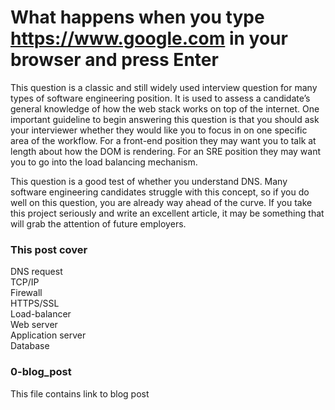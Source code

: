 # What happens when you type https://www.google.com in your browser and press Enter
This question is a classic and still widely used interview question for many types of software engineering position. It is used to assess a candidate’s general knowledge of how the web stack works on top of the internet. One important guideline to begin answering this question is that you should ask your interviewer whether they would like you to focus in on one specific area of the workflow. For a front-end position they may want you to talk at length about how the DOM is rendering. For an SRE position they may want you to go into the load balancing mechanism.  
  
This question is a good test of whether you understand DNS. Many software engineering candidates struggle with this concept, so if you do well on this question, you are already way ahead of the curve. If you take this project seriously and write an excellent article, it may be something that will grab the attention of future employers.  

### This post cover
DNS request  
TCP/IP  
Firewall  
HTTPS/SSL  
Load-balancer  
Web server  
Application server  
Database  

### 0-blog_post
This file contains link to blog post
